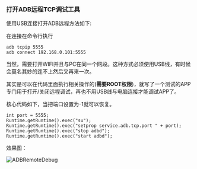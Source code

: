 ### 打开ADB远程TCP调试工具

使用USB连接打开ADB远程方法如下:

在连接在命令行执行

```
adb tcpip 5555
adb connect 192.168.0.101:5555
```
当然，需要打开WIFI并且与PC在同一个网段。这种方式必须使用USB线，有时候会莫名其妙的连不上然后又再来一次。

其实是可以在代码里面执行相关操作的(**需要ROOT权限**)，就写了一个测试的APP专门用于打开/关闭远程调试，再也不用USB线与电脑连接才能调试APP了。

核心代码如下，当把端口设置为-1就可以恢复。

```
int port = 5555;
Runtime.getRuntime().exec("su");
Runtime.getRuntime().exec("setprop service.adb.tcp.port " + port);
Runtime.getRuntime().exec("stop adbd");
Runtime.getRuntime().exec("start adbd");
```

效果图：

![ADBRemoteDebug](http://o90rk2b64.bkt.clouddn.com/ADBRemoteDebug.png)